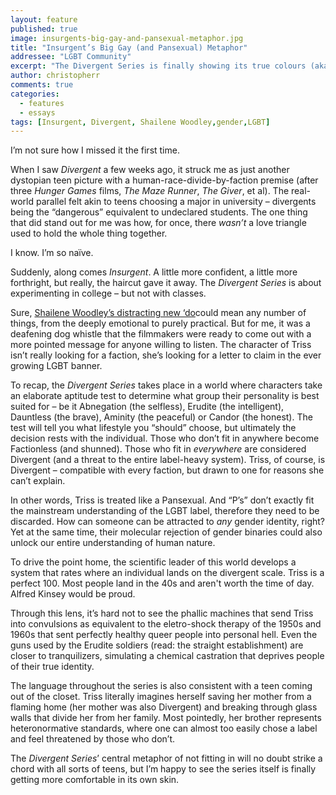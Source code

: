 ```yaml
---
layout: feature
published: true
image: insurgents-big-gay-and-pansexual-metaphor.jpg
title: "Insurgent’s Big Gay (and Pansexual) Metaphor"
addressee: "LGBT Community"
excerpt: "The Divergent Series is finally showing its true colours (aka, the rainbow)."
author: christopherr
comments: true
categories:
  - features
  - essays
tags: [Insurgent, Divergent, Shailene Woodley,gender,LGBT]
---
```

I’m not sure how I missed it the first time. 

When I saw _Divergent_ a few weeks ago, it struck me as just another dystopian teen picture with a human-race-divide-by-faction premise (after three _Hunger Games_ films, _The Maze Runner_, _The Giver_, et al). The real-world parallel felt akin to teens choosing a major in university – divergents being the “dangerous” equivalent to undeclared students. The one thing that did stand out for me was how, for once, there _wasn’t_ a love triangle used to hold the whole thing together.

I know. I’m so naïve.

Suddenly, along comes _Insurgent_. A little more confident, a little more forthright, but really, the haircut gave it away. The _Divergent Series_ is about experimenting in college – but not with classes.

Sure, [Shailene Woodley’s distracting new ‘do](http://www.dearcastandcrew.com/content/2015/3/21/insurgent.html)could mean any number of things, from the deeply emotional to purely practical. But for me, it was a deafening dog whistle that the filmmakers were ready to come out with a more pointed message for anyone willing to listen. The character of Triss isn’t really looking for a faction, she’s looking for a letter to claim in the ever growing LGBT banner.

To recap, the _Divergent_ _Series_ takes place in a world where characters take an elaborate aptitude test to determine what group their personality is best suited for – be it Abnegation (the selfless), Erudite (the intelligent), Dauntless (the brave), Aminity (the peaceful) or Candor (the honest). The test will tell you what lifestyle you “should” choose, but ultimately the decision rests with the individual. Those who don’t fit in anywhere become Factionless (and shunned). Those who fit in _everywhere_ are considered Divergent (and a threat to the entire label-heavy system). Triss, of course, is Divergent – compatible with every faction, but drawn to one for reasons she can’t explain. 

In other words, Triss is treated like a Pansexual. And “P’s” don’t exactly fit the mainstream understanding of the LGBT label, therefore they need to be discarded. How can someone can be attracted to _any_ gender identity, right? Yet at the same time, their molecular rejection of gender binaries could also unlock our entire understanding of human nature.  

To drive the point home, the scientific leader of this world develops a system that rates where an individual lands on the divergent scale. Triss is a perfect 100. Most people land in the 40s and aren't worth the time of day. Alfred Kinsey would be proud. 

Through this lens, it’s hard not to see the phallic machines that send Triss into convulsions as equivalent to the eletro-shock therapy of the 1950s and 1960s that sent perfectly healthy queer people into personal hell. Even the guns used by the Erudite soldiers (read: the straight establishment) are closer to tranquilizers, simulating a chemical castration that deprives people of their true identity. 

The language throughout the series is also consistent with a teen coming out of the closet. Triss literally imagines herself saving her mother from a flaming home (her mother was also Divergent) and breaking through glass walls that divide her from her family. Most pointedly, her brother represents heteronormative standards, where one can almost too easily chose a label and feel threatened by those who don’t. 

The _Divergent Series_’ central metaphor of not fitting in will no doubt strike a chord with all sorts of teens, but I’m happy to see the series itself is finally getting more comfortable in its own skin. 